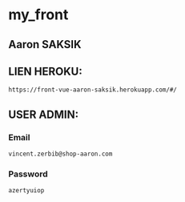 # my_front

## Aaron SAKSIK

## LIEN HEROKU:
```
https://front-vue-aaron-saksik.herokuapp.com/#/
```
## USER ADMIN:
### Email 
```
vincent.zerbib@shop-aaron.com
```
### Password 
```
azertyuiop
```
